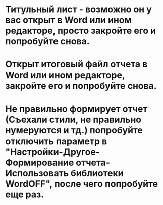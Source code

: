 # Титульный лист - возможно он у вас открыт в Word или ином редакторе, просто закройте его и попробуйте снова.
# Открыт итоговый файл отчета в Word или ином редакторе, закройте его и попробуйте снова.
# Не правильно формирует отчет (Съехали стили, не правильно нумеруются и тд.) попробуйте отключить параметр в "Настройки-Другое-Формирование отчета-Использовать библиотеки WordOFF", после чего попробуйте еще раз.
